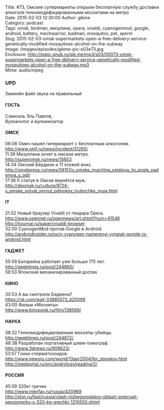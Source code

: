 Title: #73, Омские супермаркеты открыли бесплатную службу доставки алкоголя генномодифицированными москитами на метро  
Date: 2015-02-03 12:30:00 
Author: gikme  
Category: podcast  
Tags: omsk, birdman, мизулина, opera, vivaldi, cyanogenmod, google, android, battery, mechwarrior, badman, mosquitos, pet, sperm  
Slug: 2015-02-03-omsk-supermarkets-open-a-free-delivery-service-genetically-modified-mosquitoes-alcohol-on-the-subway  
Image: /images/episodes/gikme-pic-s03e73.jpg  
Enclosure: http://static.qnub.ru/gik.me/mp3/s03/00073-omsk-supermarkets-open-a-free-delivery-service-genetically-modified-mosquitoes-alcohol-on-the-subway.mp3  
Mime: audio/mpeg

### UPD

Заменён файл звука на правильный 

#### ГОСТЬ

Сэмюэль Эль Павлов,  
Вулканолог и вулканизатор 
#### ОМСК

06:06 Омич нашел гипермаркет с бесплатным алкоголем.  
<http://www.om1.ru/news/incident/51265/>  
11:39 Мизуллина хочет в омское метро.  
<http://superomsk.ru/news/15653>  
14:34 Омский Бёрдмэн и 11 этажей вниз.  
<http://omskpress.ru/news/59151/v_omske_mujchina_ostalsya_jiv_posle_padeniya_s_odi/>  
17:36 К статуе в Омске вернётся муж.  
<http://dpomsk.ru/culture/9724-v_omske_xotyat_vernut_odinokoy_lyubochke_muja.html>

#### IT

21:32 Новый браузер Vivaldi от гендира Opera.  
<http://www.opennet.ru/opennews/art.shtml?num=41546>  
<http://tjournal.ru/paper/vivaldi-browser>  
32:00 CyanogenMod против Google в Android.  
<http://androidinsider.ru/os/v-cyanogen-namerenyi-vyignat-google-iz-android.html>

#### ГАДЖЕТ

55:09 Батарейка работает уже больше 175 лет.  
<http://geektimes.ru/post/244860/>  
59:53 Японский механизированный доспех

#### КИНО

30:53 А вы смотрели Бэдмена?  
<https://vk.com/wall-33880573_420099>  
43:00 Фильм «Москиты»  
<http://www.kinopoisk.ru/film/138569/>

#### НАУКА

38:32 Генномодифицированные москиты-убийцы.  
<http://geektimes.ru/post/244872/>  
48:38 Разработан портативный шлем-томограф.  
<http://www.3dnews.ru/908623/>  
53:57 Гонки сперматозоидов.  
<http://www.newsru.com/world/13apr2004/for_donskoy.html>  
<http://medportal.ru/enc/andrology/reading/2/>

#### РОССИЯ

45:59 320кг гречки  
<http://www.interfax.ru/russia/420969>  
<http://slon.ru/fast/russia/vlasti-nizhegorodskoy-oblasti-poteryali-pensionerku-s-320-kg-grechki-1210550.xhtml>
